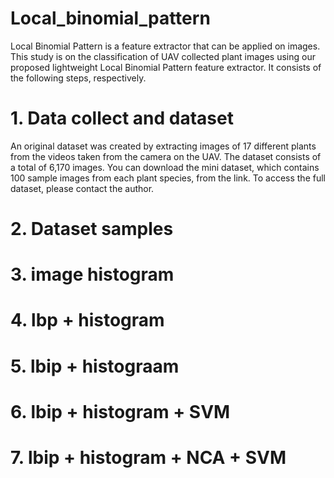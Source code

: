 # Local_binomial_pattern
Local Binomial Pattern is a feature extractor that can be applied on images.
This study is on the classification of UAV collected plant images using our proposed lightweight Local Binomial Pattern feature extractor. 
It consists of the following steps, respectively.  
# 1. Data collect and dataset
An original dataset was created by extracting images of 17 different plants from the videos taken from the camera on the UAV. The dataset consists of a total of 6,170 images. 
You can download the mini dataset, which contains 100 sample images from each plant species, from the link. 
To access the full dataset, please contact the author.
# 2. Dataset samples
# 3. image histogram
# 4. lbp + histogram
# 5. lbip + histograam
# 6. lbip + histogram + SVM
# 7. lbip + histogram + NCA + SVM
